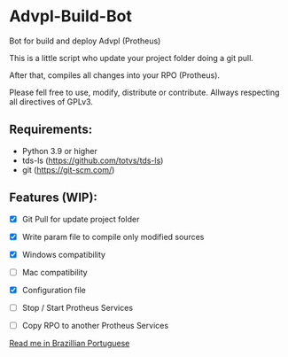 # Advpl-Build-Bot
Bot for build and deploy Advpl (Protheus)

This is a little script who update your project folder doing a git pull.

After that, compiles all changes into your RPO (Protheus).

Please fell free to use, modify, distribute or contribute. Allways respecting all directives of GPLv3.

## Requirements:
* Python 3.9 or higher
* tds-ls (https://github.com/totvs/tds-ls)
* git (https://git-scm.com/)

## Features (WIP):
- [x] Git Pull for update project folder
- [x] Write param file to compile only modified sources
- [x] Windows compatibility
- [ ] Mac compatibility
- [x] Configuration file
- [ ] Stop / Start Protheus Services
- [ ] Copy RPO to another Protheus Services



[Read me in Brazillian Portuguese](README-ptbr.md)
